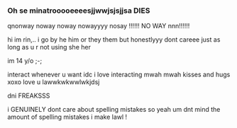### Oh se minatrooooeeeesjjwwjsjsjjsa DIES

qnonway noway noway nowayyyy nosay !!!!!! NO WAY nnn!!!!!!

hi im rin,.. i go by he him or they them but honestlyyy dont careee just as long as u r not using she her

im 14 y/o ;-;

interact whenever u want idc i love interacting mwah mwah kisses and hugs xoxo love u lawwkwkwwlwkjdsj

dni FREAKSSS

i GENUINELY dont care about spelling mistakes so yeah um dnt mind the amount of spelling mistakes i make lawl !
